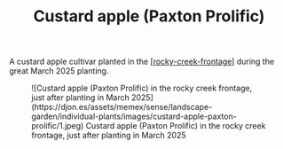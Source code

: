 ﻿---
backlinks:
- title: Individual plants
  url: /sense/landscape-garden/individual-plants/individual-plants.html
latitude: -27.53805
longitude: 152.05574166666668
photos:
  1:
    date: 2025-03-14 17:26:29
    description: Custard Apple - Paxton Prolific
    filename: 70CD082E-2699-48EA-8371-98CFF11E5DFC.heic
    latitude: -27.53805
    longitude: 152.05574166666668
    memexFilename: images/custard-apple-paxton-prolific/1.jpeg
    title: None
tags:
- individual-plant
- rocky-creek-frontage
- custard-apple
- wood-duck-meadows
title: Custard apple (Paxton Prolific)
type: single-plant
---
A custard apple cultivar planted in the [[rocky-creek-frontage]] during the great March 2025 planting.

<figure markdown>
![Custard apple (Paxton Prolific) in the rocky creek frontage, just after planting in March 2025](https://djon.es/assets/memex/sense/landscape-garden/individual-plants/images/custard-apple-paxton-prolific/1.jpeg)
<caption>Custard apple (Paxton Prolific) in the rocky creek frontage, just after planting in March 2025</caption>
</figure>

[//begin]: # "Autogenerated link references for markdown compatibility"
[rocky-creek-frontage]: ../rocky-creek-frontage "Rocky Creek Frontage"
[//end]: # "Autogenerated link references"